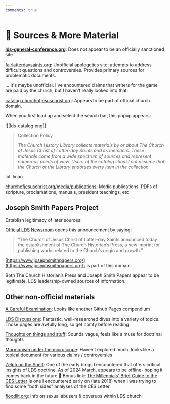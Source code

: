 ```yaml
---
comments: true
---
```

# 🔗 Sources & More Material

**[lds-general-conference.org](https://www.lds-general-conference.org/)**: Does not appear to be an officially sanctioned site

[fairlatterdaysaints.org](https://www.fairlatterdaysaints.org/): Unofficial apologetics site; attempts to address difficult questions and controversies. Provides primary sources for problematic documents.

... It's maybe unofficial. I've encountered claims that writers for the game are paid by the church, but I haven't really looked into that.

[catalog.churchofjesuschrist.org](https://catalog.churchofjesuschrist.org/): Appears to be part of official church domain.

When you first load up and select the search bar, this popup appears:

![[lds-catalog.png]]

> Collection Policy
> 
> _The Church History Library collects materials by or about The Church of Jesus Christ of Latter-day Saints and its members. These materials come from a wide spectrum of sources and represent numerous points of view. Users of the catalog should not assume that the Church or the Library endorses every item in the collection._

lol. lmao.

[churchofjesuschrist.org/media/publications](https://www.churchofjesuschrist.org/media/publications?lang=eng): Media publications. PDFs of scripture, proclamations, manuals, president teachings, etc

## Joseph Smith Papers Project

Establish legitimacy of later sources:

[Official LDS Newsroom](https://newsroom.churchofjesuschrist.org/ldsnewsroom/eng/news-releases-stories/new-publishing-imprint-set-to-boost-mormon-scholarship) opens this announcement by saying:

>“The Church of Jesus Christ of Latter-day Saints announced today the establishment of The Church Historian’s Press, a new imprint for publishing works related to the Church’s origin and growth.”

[https://www.josephsmithpapers.org/](https://www.josephsmithpapers.org/) is part of this domain.

Both The Church Historian’s Press and Joseph Smith Papers appear to be legitimate, LDS leadership-owned sources of information.

## Other non-official materials

[A Careful Examination](https://faenrandir.github.io/a_careful_examination/): Looks like another Github Pages compendium

[LDS Discussions](https://www.ldsdiscussions.com/): Fantastic, well-researched dives into a variety of topics. Those pages are awfully long, so get comfy before reading

[Thoughts on things and stuff](https://thoughtsonthingsandstuff.com/topics/): Sounds vague, feels like a muse for doctrinal thoughts

[Mormonism under the microscope](https://www.mormonismunderthemicroscope.com/): Haven't explored much, looks like a topical document for various claims / controversies

[Zelph on the Shelf](https://zelphontheshelf.com/): One of the early blogs I encountered that offers critical insights of LDS doctrine. As of 2024 March, appears to be offline- hoping it comes back in the future 🥺
Bonus link: [The Millennials' Brief Guide to the CES Letter](https://zelphontheshelf.com/the-millennials-brief-guide-to-the-ces-letter/) is one I encountered early on (late 2018) when i was trying to find some "both sides" analyses of the CES Letter.

[floodlit.org](https://floodlit.org/): Info on sexual abusers & coverups within LDS church

